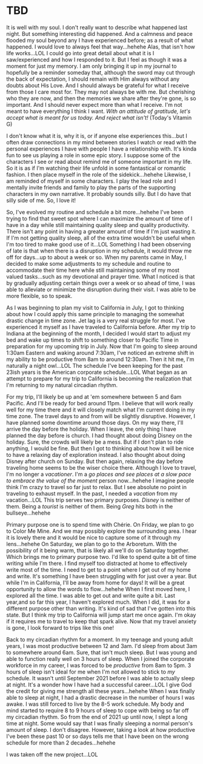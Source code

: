 # TBD

It is well with my soul. I don't really want to describe what happened last night. But something interesting did happened. And a calmness and peace flooded my soul beyond any I have experienced before; as a result of what happened. I would love to always feel that way...hehehe Alas, that isn't how life works...LOL I could go into great detail about what it is I saw/experienced and how I responded to it. But I feel as though it was a moment for just my memory. I am only bringing it up in my journal to hopefully be a reminder someday that, although the sword may cut through the back of expectation, I should remain with Him always without any doubts about His Love. And I should always be grateful for what I receive from those I care most for. They may not always be with me. But cherishing who they are now, and then the memories we share after they're gone, is so important. And I should never expect more than what I receive. I'm not meant to have everything I think I want. *With an attitude of gratitude, let's accept what is meant for us today. And reject what isn't!* (Today's Vitamin G)

I don't know what it is, why it is, or if anyone else experiences this...but I often draw connections in my mind between stories I watch or read with the personal experiences I have with people I have a relationship with. It's kinda fun to see us playing a role in some epic story. I suppose some of the characters I see or read about remind me of someone important in my life. So it is as if I'm watching their life unfold in some fantastical or romantic fashion. I then place myself in the role of the sidekick...hehehe Likewise, I am reminded of myself in some characters. I play the lead role and I mentally invite friends and family to play the parts of the supporting characters in my own narrative. It probably sounds silly. But I do have that silly side of me. So, I love it!

So, I've evolved my routine and schedule a bit more...hehehe I've been trying to find that sweet spot where I can maximize the amount of time of I have in a day while still maintaining quality sleep and quality productivity. There isn't any point in having a greater amount of time if I'm just wasting it. If I'm not getting quality sleep, all of the extra time wouldn't be useful when I'm too tired to make good use of it...LOL Something I had been observing of late is that when there is a disruption in my schedule, it would throw me off for days...up to about a week or so. When my parents came in May, I decided to make some adjustments to my schedule and routine to accommodate their time here while still maintaining some of my most valued tasks...such as my devotional and prayer time. What I noticed is that by gradually adjusting certain things over a week or so ahead of time, I was able to alleviate or minimize the disruption during their visit. I was able to be more flexible, so to speak.

As I was beginning to plan my visit to California in July, I got to thinking about how I could apply this same principle to managing the somewhat drastic change in time zone. Jet lag is a very real struggle for most. I've experienced it myself as I have traveled to California before. After my trip to Indiana at the beginning of the month, I decided I would start to adjust my bed and wake up times to shift to something closer to Pacific Time in preparation for my upcoming trip in July. Now that I'm going to sleep around 1:30am Eastern and waking around 7:30am, I've noticed an extreme shift in my ability to be productive from 8am to around 12:30am. Then it hit me, I'm naturally a night owl...LOL The schedule I've been keeping for the past 23ish years is the American corporate schedule...LOL What began as an attempt to prepare for my trip to California is becoming the realization that I'm returning to my natural circadian rhythm.

For my trip, I'll likely be up and at 'em somewhere between 5 and 6am Pacific. And I'll be ready for bed around 11pm. I believe that will work really well for my time there and it will closely match what I'm current doing in my time zone. The travel days to and from will be slightly disruptive. However, I have planned some downtime around those days. On my way there, I'll arrive the day before the holiday. When I leave, the only thing I have planned the day before is church. I had thought about doing Disney on the holiday. Sure, the crowds will likely be a mess. But if I don't plan to ride anything, I would be fine. But then I got to thinking about how it will be nice to have a relaxing day of exploration instead. I also thought about doing Disney after church on Sunday. But then again, relaxing the day before traveling home seems to be the wiser choice there. Although I love to travel, I'm no longer a *vacationer*. I'm a *go places and see places at a slow pace to embrace the value of the moment* person now...hehehe I imagine people think I'm crazy to travel so far just to relax. But I see absolute no point in traveling to exhaust myself. In the past, I needed a *vacation* from my vacation...LOL This trip serves two primary purposes. *Disney* is neither of them. Being a *tourist* is neither of them. Being *Greg* hits both in the bullseye...hehehe

Primary purpose one is to spend time with Chérie. On Friday, we plan to go to Color Me Mine. And we may possibly explore the surrounding area. I hear it is lovely there and it would be nice to capture some of it through my lens...hehehe On Saturday, we plan to go to the Arboretum. With the possibility of it being warm, that is likely all we'll do on Saturday together. Which brings me to primary purpose two. I'd like to spend quite a bit of time writing while I'm there. I find myself too distracted at home to effectively write most of the time. I need to get to a point where I get out of my home and write. It's something I have been struggling with for just over a year. But while I'm in California, I'll be away from home for days! It will be a great opportunity to allow the words to flow...hehehe When I first moved here, I explored all the time. I was able to get out and write quite a bit. Last year,and so far this year, I haven't explored much. When I did, it was for a different purpose other than writing. It's kind of sad that I've gotten into this state. But I think my trip to California will jump start me once again. I'm okay if it requires me to travel to keep that spark alive. Now that my travel anxiety is gone, I look forward to trips like this one!

Back to my circadian rhythm for a moment. In my teenage and young adult years, I was most productive between 12 and 3am. I'd sleep from about 3am to somewhere around 6am. Sure, that isn't much sleep. But I was young and able to function really well on 3 hours of sleep. When I joined the corporate workforce in my career, I was forced to be *productive* from 8am to 5pm. 3 hours of sleep isn't ideal for me when I'm not allowed to stick to *my* schedule. It wasn't until September 2021 before I was able to actually sleep at night. It's a wonder how I have had a successful career...LOL I give God the credit for giving me strength all these years...hehehe When I was finally able to sleep at night, I had a drastic decrease in the number of hours I was awake. I was still forced to live by the 8-5 work schedule. My body and mind started to require 8 to 9 hours of sleep to cope with being so far off my circadian rhythm. So from the end of 2021 up until now, I slept a long time at night. Some would say that I was finally sleeping a normal person's amount of sleep. I don't disagree. However, taking a look at how productive I've been these past 10 or so days tells me that I have been on the wrong schedule for more than 2 decades...hehehe



I was taken off the new project...LOL